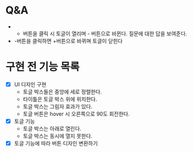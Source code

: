 # Q&A

- - 버튼을 클릭 시 토글이 열리며 - 버튼으로 바뀐다. 질문에 대한 답을 보여준다.
- -버튼을 클릭하면 +버튼으로 바뀌며 토글이 닫힌다

# 구현 전 기능 목록

- [x] UI 디자인 구현
  - 토글 박스들은 중앙에 세로 정렬한다.
  - 타이틀은 토글 박스 위에 위치한다.
  - 토글 박스는 그림자 효과가 있다.
  - 토글 버튼은 hover 시 오른쪽으로 90도 회전한다.
- [x] 토글 기능
  - 토글 박스는 아래로 열린다.
  - 토글 박스는 동시에 열지 못한다.
- [x] 토글 기능에 따라 버튼 디자인 변환하기
